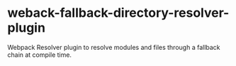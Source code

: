 # weback-fallback-directory-resolver-plugin
Webpack Resolver plugin to resolve modules and files through a fallback chain at compile time.
